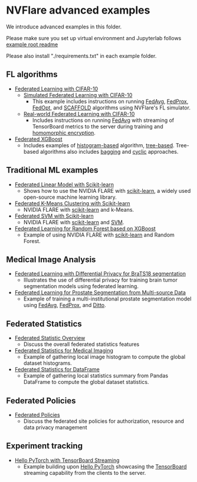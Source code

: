 # NVFlare advanced examples

We introduce advanced examples in this folder.

Please make sure you set up virtual environment and Jupyterlab follows [example root readme](../README.md)

Please also install "./requirements.txt" in each example folder.

## FL algorithms
* [Federated Learning with CIFAR-10](./cifar10/README.md)
  * [Simulated Federated Learning with CIFAR-10](./cifar10/cifar10-sim/README.md)
    * This example includes instructions on running [FedAvg](https://arxiv.org/abs/1602.05629), 
  [FedProx](https://arxiv.org/abs/1812.06127), [FedOpt](https://arxiv.org/abs/2003.00295), 
  and [SCAFFOLD](https://arxiv.org/abs/1910.06378) algorithms using NVFlare's FL simulator.
  * [Real-world Federated Learning with CIFAR-10](./cifar10/cifar10-real-world/README.md)
    * Includes instructions on running [FedAvg](https://arxiv.org/abs/1602.05629) with streaming 
  of TensorBoard metrics to the server during training 
  and [homomorphic encryption](https://developer.nvidia.com/blog/federated-learning-with-homomorphic-encryption/).
* [Federated XGBoost](./xgboost/README.md)
  * Includes examples of [histogram-based](./xgboost/histogram-based/README.md) algorithm, [tree-based](./xgboost/tree-based/README.md).
    Tree-based algorithms also includes [bagging](./xgboost/tree-based/jobs/bagging_base) and [cyclic](./xgboost/tree-based/jobs/cyclic_base) approaches.

## Traditional ML examples
* [Federated Linear Model with Scikit-learn](./sklearn-linear/README.md)
  * Shows how to use the NVIDIA FLARE with [scikit-learn](https://scikit-learn.org/), a widely used open-source machine learning library.
* [Federated K-Means Clustering with Scikit-learn](./sklearn-kmeans/README.md)
  * NVIDIA FLARE with [scikit-learn](https://scikit-learn.org/) and k-Means.
* [Federated SVM with Scikit-learn](./sklearn-svm/README.md)
  * NVIDIA FLARE with [scikit-learn](https://scikit-learn.org/) and [SVM](https://scikit-learn.org/stable/modules/generated/sklearn.svm.SVC.html).
* [Federated Learning for Random Forest based on XGBoost](./random_forest/README.md)
  * Example of using NVIDIA FLARE with [scikit-learn](https://scikit-learn.org/) and Random Forest.

## Medical Image Analysis
* [Federated Learning with Differential Privacy for BraTS18 segmentation](./brats18/README.md)
   * Illustrates the use of differential privacy for training brain tumor segmentation models using federated learning.
* [Federated Learning for Prostate Segmentation from Multi-source Data](./prostate/README.md)
  * Example of training a multi-institutional prostate segmentation model using [FedAvg](https://arxiv.org/abs/1602.05629), [FedProx](https://arxiv.org/abs/1812.06127), and [Ditto](https://arxiv.org/abs/2012.04221).

## Federated Statistics
* [Federated Statistic Overview](./federated-statistics/README.md)
  * Discuss the overall federated statistics features 
* [Federated Statistics for Medical Imaging](./federated-statistics/image_stats/README.md)
  * Example of gathering local image histogram to compute the global dataset histograms.
* [Federated Statistics for DataFrame](./federated-statistics/df_stats/README.md)
  * Example of gathering local statistics summary from Pandas DataFrame to compute the global dataset statistics.

## Federated Policies
* [Federated Policies](./federated-policies/README.rst) 
  * Discuss the federated site policies for authorization, resource and data privacy management

## Experiment tracking
* [Hello PyTorch with TensorBoard Streaming](./experiment-tracking/tensorboard-streaming/README.md)
  * Example building upon [Hello PyTorch](../hello-world/hello-pt/README.md) showcasing the [TensorBoard](https://tensorflow.org/tensorboard) streaming capability from the clients to the server.

